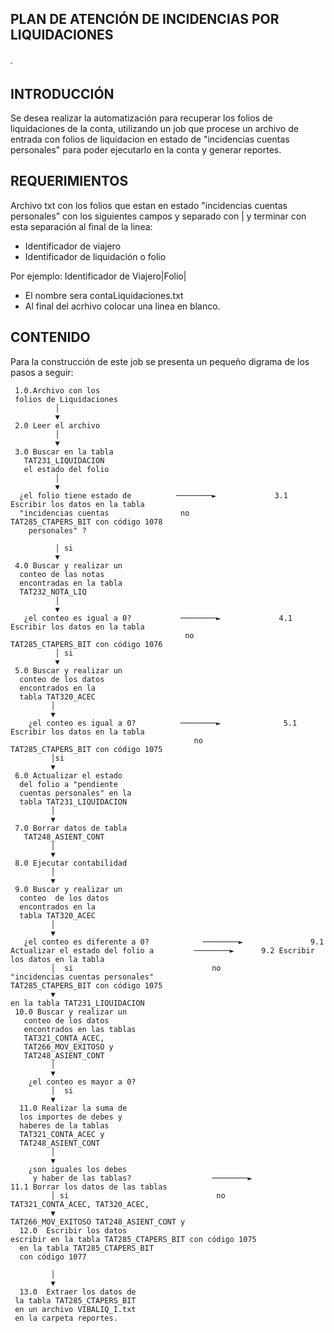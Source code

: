 ## PLAN DE ATENCIÓN DE INCIDENCIAS POR LIQUIDACIONES
###### .

## INTRODUCCIÓN

Se desea realizar la automatización para recuperar los folios de liquidaciones de la conta, utilizando un job que procese un archivo de entrada con folios de liquidacion en estado de "incidencias cuentas personales" para poder ejecutarlo en la conta y generar reportes.

## REQUERIMIENTOS

Archivo txt con  los folios que estan en estado "incidencias cuentas personales” con los siguientes campos y separado con | y terminar con esta separación al final de la linea:

* Identificador de viajero
* Identificador de liquidación o folio


Por ejemplo: Identificador de Viajero|Folio|

* El nombre sera contaLiquidaciones.txt
* Al final del acrhivo colocar una linea en blanco.

## CONTENIDO

Para la construcción de este job se presenta un pequeño digrama de los pasos a seguir:


     1.0.Archivo con los 
	 folios de Liquidaciones
              │  
              ▼
     2.0 Leer el archivo
              │
              ▼
     3.0 Buscar en la tabla 
	   TAT231_LIQUIDACION 
	   el estado del folio
              │
              ▼
      ¿el folio tiene estado de       	 ────────►             3.1 Escribir los datos en la tabla 
      "incidencias cuentas             	  no                  	  TAT285_CTAPERS_BIT con código 1078
        personales" ?
        
              │ si
              ▼
     4.0 Buscar y realizar un 
	  conteo de las notas 
	  encontradas en la tabla 
	  TAT232_NOTA_LIQ
              │
              ▼
       ¿el conteo es igual a 0?           ────────►             4.1 Escribir los datos en la tabla 
                                           no                    TAT285_CTAPERS_BIT con código 1076
              │ si                       
              ▼                                                            
     5.0 Buscar y realizar un 
	  conteo de los datos 
	  encontrados en la 
	  tabla TAT320_ACEC
             │ 
             ▼
        ¿el conteo es igual a 0?          ────────►              5.1 Escribir los datos en la tabla 
                                             no                    TAT285_CTAPERS_BIT con código 1075
             │si
             ▼
     6.0 Actualizar el estado 
	  del folio a "pendiente 
	  cuentas personales" en la 
	  tabla TAT231_LIQUIDACION
             │
             ▼
     7.0 Borrar datos de tabla 
	   TAT248_ASIENT_CONT
             │
             ▼
     8.0 Ejecutar contabilidad
             │
             ▼
     9.0 Buscar y realizar un 
	  conteo  de los datos 
	  encontrados en la 
	  tabla TAT320_ACEC
             │
             ▼
       ¿el conteo es diferente a 0?    	       ────────►    	       9.1 Actualizar el estado del folio a     	────────►      9.2 Escribir los datos en la tabla    	
             │  si                               no                        "incidencias cuentas personales"                               TAT285_CTAPERS_BIT con código 1075
             ▼                                                             en la tabla TAT231_LIQUIDACION
     10.0 Buscar y realizar un 
	   conteo de los datos 
	   encontrados en las tablas
       TAT321_CONTA_ACEC,
	   TAT266_MOV_EXITOSO y 
	   TAT248_ASIENT_CONT
             │
             ▼
        ¿el conteo es mayor a 0?
             │  si                       
             ▼ 
      11.0 Realizar la suma de 
	  los importes de debes y 
	  haberes de la tablas
	  TAT321_CONTA_ACEC y 
	  TAT248_ASIENT_CONT	
             │
             ▼
        ¿son iguales los debes 
         y haber de las tablas?                  ────────►                11.1 Borrar los datos de las tablas  	
             │ si                                 no                       TAT321_CONTA_ACEC, TAT320_ACEC,  
             ▼                                                             TAT266_MOV_EXITOSO TAT248_ASIENT_CONT y 		 
      12.0  Escribir los datos                                             escribir en la tabla TAT285_CTAPERS_BIT con código 1075
	  en la tabla TAT285_CTAPERS_BIT 
	  con código 1077
		
             │
             ▼
      13.0  Extraer los datos de 
	 la tabla TAT285_CTAPERS_BIT 
	 en un archivo VIBALIQ_I.txt
	 en la carpeta reportes.
